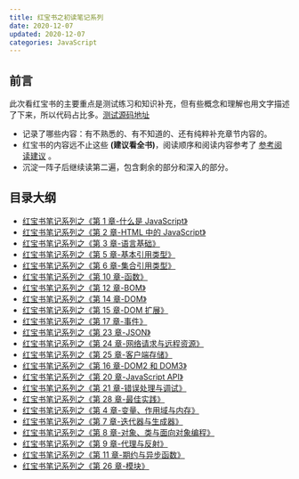```yaml
---
title: 红宝书之初读笔记系列
date: 2020-12-07
updated: 2020-12-07
categories: JavaScript
---
```


## 前言

此次看红宝书的主要重点是测试练习和知识补充，但有些概念和理解也用文字描述了下来，所以代码占比多。[测试源码地址](https://github.com/haiweilian/laboratory/tree/master/JavaScript/red-book)

- 记录了哪些内容：有不熟悉的、有不知道的、还有纯粹补充章节内容的。
- 红宝书的内容远不止这些 **(建议看全书)**，阅读顺序和阅读内容参考了 [参考阅读建议](https://juejin.cn/post/6895304726822027277) 。
- 沉淀一阵子后继续读第二遍，包含剩余的部分和深入的部分。

## 目录大纲

- [红宝书笔记系列之《第 1 章-什么是 JavaScript》](./第1章-什么是JavaScript.md)
- [红宝书笔记系列之《第 2 章-HTML 中的 JavaScript》](./第2章-HTML中的JavaScript.md)
- [红宝书笔记系列之《第 3 章-语言基础》](./第3章-语言基础.md)
- [红宝书笔记系列之《第 5 章-基本引用类型》](./第5章-基本引用类型.md)
- [红宝书笔记系列之《第 6 章-集合引用类型》](./第6章-集合引用类型.md)
- [红宝书笔记系列之《第 10 章-函数》](./第10章-函数.md)
- [红宝书笔记系列之《第 12 章-BOM》](./第12章-BOM.md)
- [红宝书笔记系列之《第 14 章-DOM》](./第14章-DOM.md)
- [红宝书笔记系列之《第 15 章-DOM 扩展》](./第15章-DOM扩展.md)
- [红宝书笔记系列之《第 17 章-事件》](./第17章-事件.md)
- [红宝书笔记系列之《第 23 章-JSON》](./第23章-JSON.md)
- [红宝书笔记系列之《第 24 章-网络请求与远程资源》](./第24章-网络请求与远程资源.md)
- [红宝书笔记系列之《第 25 章-客户端存储》](./第25章-客户端存储.md)
- [红宝书笔记系列之《第 16 章-DOM2 和 DOM3》](./第16章-DOM2和DOM3.md)
- [红宝书笔记系列之《第 20 章-JavaScript API》](./第20章-JavaScriptAPI.md)
- [红宝书笔记系列之《第 21 章-错误处理与调试》](./第21章-错误处理与调试.md)
- [红宝书笔记系列之《第 28 章-最佳实践》](./第28章-最佳实践.md)
- [红宝书笔记系列之《第 4 章-变量、作用域与内存》](./第4章-变量、作用域与内存.md)
- [红宝书笔记系列之《第 7 章-迭代器与生成器》](./第7章-迭代器与生成器.md)
- [红宝书笔记系列之《第 8 章-对象、类与面向对象编程》](./第8章-对象、类与面向对象编程.md)
- [红宝书笔记系列之《第 9 章-代理与反射》](./第9章-代理与反射.md)
- [红宝书笔记系列之《第 11 章-期约与异步函数》](./第11章-期约与异步函数.md)
- [红宝书笔记系列之《第 26 章-模块》](./第26章-模块.md)
